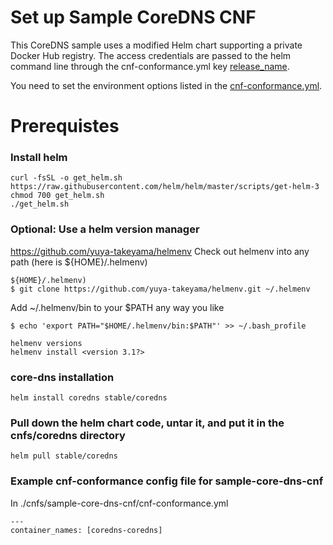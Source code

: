# Set up Sample CoreDNS CNF

This CoreDNS sample uses a modified Helm chart supporting a private Docker Hub registry. The access credentials are passed to the helm command line through the cnf-conformance.yml key [release_name](sample-cnfs/sample_coredns_protected/cnf-conformance.yml#L5).

You need to set the environment options listed in the [cnf-conformance.yml](cnf-conformance.yml).

# Prerequistes

### Install helm

```
curl -fsSL -o get_helm.sh https://raw.githubusercontent.com/helm/helm/master/scripts/get-helm-3
chmod 700 get_helm.sh
./get_helm.sh
```

### Optional: Use a helm version manager

https://github.com/yuya-takeyama/helmenv
Check out helmenv into any path (here is ${HOME}/.helmenv)

```
${HOME}/.helmenv)
$ git clone https://github.com/yuya-takeyama/helmenv.git ~/.helmenv
```

Add ~/.helmenv/bin to your $PATH any way you like

```
$ echo 'export PATH="$HOME/.helmenv/bin:$PATH"' >> ~/.bash_profile
```

```
helmenv versions
helmenv install <version 3.1?>
```

### core-dns installation

```
helm install coredns stable/coredns
```

### Pull down the helm chart code, untar it, and put it in the cnfs/coredns directory

```
helm pull stable/coredns
```

### Example cnf-conformance config file for sample-core-dns-cnf

In ./cnfs/sample-core-dns-cnf/cnf-conformance.yml

```
---
container_names: [coredns-coredns]
```
